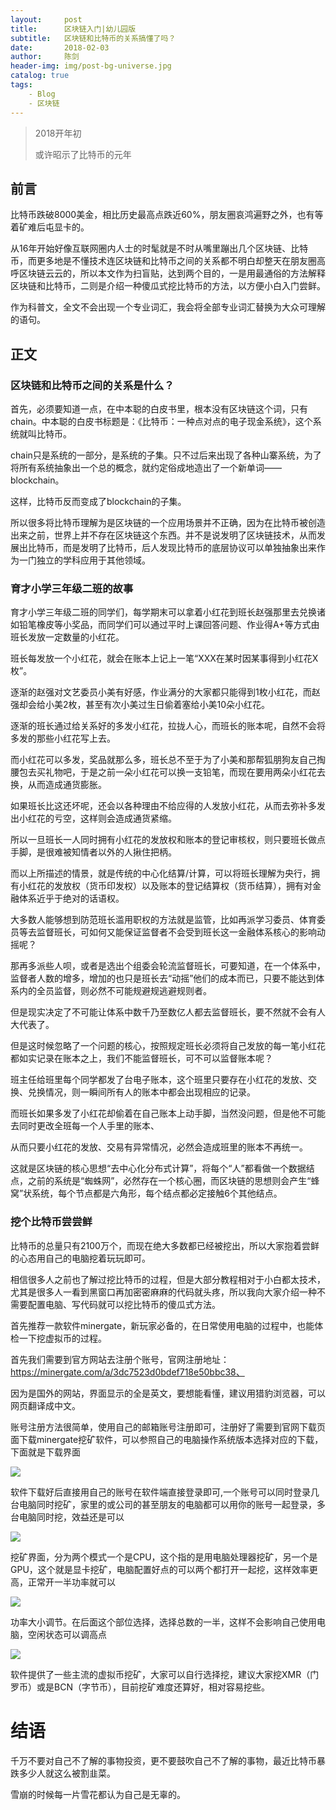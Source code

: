 ```yaml
---
layout:     post
title:      区块链入门|幼儿园版
subtitle:   区块链和比特币的关系搞懂了吗？
date:       2018-02-03
author:     陈剑
header-img: img/post-bg-universe.jpg
catalog: true
tags:
    - Blog
    - 区块链
---
```


> 2018开年初
> 
> 或许昭示了比特币的元年
> 
## 前言

比特币跌破8000美金，相比历史最高点跌近60%，朋友圈哀鸿遍野之外，也有等着矿难后屯显卡的。

从16年开始好像互联网圈内人士的时髦就是不时从嘴里蹦出几个区块链、比特币，而更多地是不懂技术连区块链和比特币之间的关系都不明白却整天在朋友圈高呼区块链云云的，所以本文作为扫盲贴，达到两个目的，一是用最通俗的方法解释区块链和比特币，二则是介绍一种傻瓜式挖比特币的方法，以方便小白入门尝鲜。

作为科普文，全文不会出现一个专业词汇，我会将全部专业词汇替换为大众可理解的语句。

## 正文

### 区块链和比特币之间的关系是什么？

首先，必须要知道一点，在中本聪的白皮书里，根本没有区块链这个词，只有chain。中本聪的白皮书标题是：《比特币：一种点对点的电子现金系统》，这个系统就叫比特币。

chain只是系统的一部分，是系统的子集。只不过后来出现了各种山寨系统，为了将所有系统抽象出一个总的概念，就约定俗成地造出了一个新单词——blockchain。

这样，比特币反而变成了blockchain的子集。

所以很多将比特币理解为是区块链的一个应用场景并不正确，因为在比特币被创造出来之前，世界上并不存在区块链这个东西。并不是说发明了区块链技术，从而发展出比特币，而是发明了比特币，后人发现比特币的底层协议可以单独抽象出来作为一门独立的学科应用于其他领域。

### 育才小学三年级二班的故事

育才小学三年级二班的同学们，每学期末可以拿着小红花到班长赵强那里去兑换诸如铅笔橡皮等小奖品，而同学们可以通过平时上课回答问题、作业得A+等方式由班长发放一定数量的小红花。

班长每发放一个小红花，就会在账本上记上一笔“XXX在某时因某事得到小红花X枚”。

逐渐的赵强对文艺委员小美有好感，作业满分的大家都只能得到1枚小红花，而赵强却会给小美2枚，甚至有次小美过生日偷着塞给小美10朵小红花。

逐渐的班长通过给关系好的多发小红花，拉拢人心，而班长的账本呢，自然不会将多发的那些小红花写上去。

而小红花可以多发，奖品就那么多，班长总不至于为了小美和那帮狐朋狗友自己掏腰包去买礼物吧，于是之前一朵小红花可以换一支铅笔，而现在要用两朵小红花去换，从而造成通货膨胀。

如果班长比这还坏呢，还会以各种理由不给应得的人发放小红花，从而去弥补多发出小红花的亏空，这样则会造成通货紧缩。

所以一旦班长一人同时拥有小红花的发放权和账本的登记审核权，则只要班长做点手脚，是很难被知情者以外的人揪住把柄。

而以上所描述的情景，就是传统的中心化结算/计算，可以将班长理解为央行，拥有小红花的发放权（货币印发权）以及账本的登记结算权（货币结算），拥有对金融体系近乎于绝对的话语权。

大多数人能够想到防范班长滥用职权的方法就是监管，比如再派学习委员、体育委员等去监督班长，可如何又能保证监督者不会受到班长这一金融体系核心的影响动摇呢？

那再多派些人呗，或者是选出个组委会轮流监督班长，可要知道，在一个体系中，监督者人数的增多，增加的也只是班长去“动摇”他们的成本而已，只要不能达到体系内的全员监督，则必然不可能规避规逃避规则者。

但是现实决定了不可能让体系中数千乃至数亿人都去监督班长，要不然就不会有人大代表了。

但是这时候忽略了一个问题的核心，按照规定班长必须将自己发放的每一笔小红花都如实记录在账本之上，我们不能监督班长，可不可以监督账本呢？

班主任给班里每个同学都发了台电子账本，这个班里只要存在小红花的发放、交换、兑换情况，则一瞬间所有人的账本中都会出现相应的记录。

而班长如果多发了小红花却偷着在自己账本上动手脚，当然没问题，但是他不可能去同时更改全班每一个人手里的账本、

从而只要小红花的发放、交易有异常情况，必然会造成班里的账本不再统一。

这就是区块链的核心思想“去中心化分布式计算”，将每个“人”都看做一个数据结点，之前的系统是“蜘蛛网”，必然存在一个核心圈，而区块链的思想则会产生“蜂窝”状系统，每个节点都是六角形，每个结点都必定接触6个其他结点。

### 挖个比特币尝尝鲜

比特币的总量只有2100万个，而现在绝大多数都已经被挖出，所以大家抱着尝鲜的心态用自己的电脑挖着玩玩即可。

相信很多人之前也了解过挖比特币的过程，但是大部分教程相对于小白都太技术，尤其是很多人一看到黑窗口再加密密麻麻的代码就头疼，所以我向大家介绍一种不需要配置电脑、写代码就可以挖比特币的傻瓜式方法。

首先推荐一款软件minergate，新玩家必备的，在日常使用电脑的过程中，也能体检一下挖虚拟币的过程。

首先我们需要到官方网站去注册个账号，官网注册地址：https://minergate.com/a/3dc7523d0bdef718e50bbc38、

因为是国外的网站，界面显示的全是英文，要想能看懂，建议用猎豹浏览器，可以网页翻译成中文。

账号注册方法很简单，使用自己的邮箱账号注册即可，注册好了需要到官网下载页面下载minergate挖矿软件，可以参照自己的电脑操作系统版本选择对应的下载，下面就是下载界面

![](http://www.wanzhuanba.cn/wp-content/uploads/2017/08/minergate1.png)

软件下载好后直接用自己的账号在软件端直接登录即可,一个账号可以同时登录几台电脑同时挖矿，家里的或公司的甚至朋友的电脑都可以用你的账号一起登录，多台电脑同时挖，效益还是可以

![](http://www.wanzhuanba.cn/wp-content/uploads/2017/08/minergate2.png)

挖矿界面，分为两个模式一个是CPU，这个指的是用电脑处理器挖矿，另一个是GPU，这个就是显卡挖矿，电脑配置好点的可以两个都打开一起挖，这样效率更高，正常开一半功率就可以

![](http://www.wanzhuanba.cn/wp-content/uploads/2017/08/minergate3.png)

功率大小调节。在后面这个部位选择，选择总数的一半，这样不会影响自己使用电脑，空闲状态可以调高点

![](http://www.wanzhuanba.cn/wp-content/uploads/2017/08/minergate4.png)

软件提供了一些主流的虚拟币挖矿，大家可以自行选择挖，建议大家挖XMR（门罗币）或是BCN（字节币），目前挖矿难度还算好，相对容易挖些。

# 结语

千万不要对自己不了解的事物投资，更不要鼓吹自己不了解的事物，最近比特币暴跌多少人就这么被割韭菜。

雪崩的时候每一片雪花都认为自己是无辜的。
